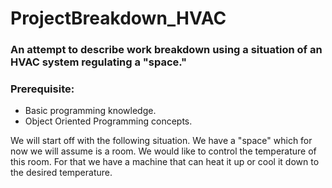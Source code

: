 # ProjectBreakdown_HVAC

### An attempt to describe work breakdown using a situation of an HVAC system regulating a "space."

### Prerequisite:
- Basic programming knowledge.
- Object Oriented Programming concepts.

We will start off with the following situation. We have a "space" which for now we will assume is a room. We would like to control the temperature of this room. For that we have a machine that can heat it up or cool it down to the desired temperature. 
